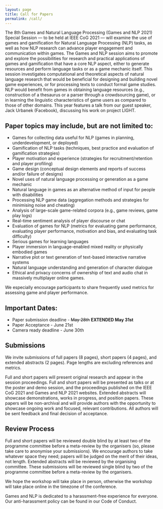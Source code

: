 ```yaml
---
layout: page
title: Call for Papers
permalink: /call/
---
```


The 8th Games and Natural Language Processing (Games and NLP 2021) Special
Session — to be held at IEEE CoG 2021 — will examine the use of games and
gamification for Natural Language Processing (NLP) tasks, as well as how NLP
research can advance player engagement and communication within games. The Games
and NLP session aims to promote and explore the possibilities for research and
practical applications of games and gamification that have a core NLP aspect,
either to generate resources and perform language tasks or as a game mechanic
itself. This session investigates computational and theoretical aspects of
natural language research that would be beneficial for designing and building
novel game experiences, or for processing texts to conduct formal game studies.
NLP would benefit from games in obtaining language resources (e.g., construction
of a thesaurus or a parser through a crowdsourcing game), or in learning the
linguistic characteristics of game users as compared to those of other domains.
This year features a talk from our guest speaker, Jack Urbanek (Facebook),
discussing his work on project LIGHT.

## Paper topics may include, but are not limited to:

- Games for collecting data useful for NLP (games in planning,
underdevelopment, or deployed)
- Gamification of NLP tasks (techniques, best practice and evaluation of
gamification strategies)
- Player motivation and experience (strategies for recruitment/retention
and player profiling)
- Game design (conceptual design elements and reports of success and/or
failure of designs)
- Novel uses of natural language processing or generation as a game
mechanic
- Natural language in games as an alternative method of input for people
with disabilities
- Processing NLP game data (aggregation methods and strategies for
minimising noise and cheating)
- Analysis of large-scale game-related corpora (e.g., game reviews, game
play logs)
- Real-time sentiment analysis of player discourse or chat
- Evaluation of games for NLP (metrics for evaluating game performance,
evaluating player performance, motivation and bias, and evaluating task
difficulty)
- Serious games for learning languages
- Player immersion in language-enabled mixed reality or physically embodied
games
- Narrative plot or text generation of text-based interactive narrative
systems
- Natural language understanding and generation of character dialogue
- Ethical and privacy concerns of ownership of text and audio chat in
massively multiplayer online games.

 We especially encourage participants to share frequently used metrics for
assessing game and player performance.
 
## Important Dates:
- Paper submission deadline - ~~May 28th~~ **EXTENDED May 31st**
- Paper Acceptance - June 21st
- Camera ready deadline - June 30th

## Submissions

 We invite submissions of full papers (8 pages), short papers (4 pages), and
extended abstracts (2 pages). Page lengths are excluding references and metrics.

 Full and short papers will present original research and appear in the session
proceedings. Full and short papers will be presented as talks or at the poster
and demo session, and the proceedings published on the IEEE CoG 2021 and Games
and NLP 2021 websites.
 Extended abstracts will showcase demonstrations, works in progress, and
position papers. These papers will be non-archival and will provide authors with
the opportunity to showcase ongoing work and focused, relevant contributions.
All authors will be sent feedback and final decision of acceptance. 
 
## Review Process

 Full and short papers will be reviewed double blind by at least two of the
programme committee before a meta-review by the organisers (so, please take care
to anonymise your submissions). We encourage authors to take whatever space they
need; papers will be judged on the merit of their ideas, not length.
 Extended abstracts will be reviewed by the organising committee. These
submissions will be reviewed single blind by two of the programme committee
before a meta-review by the organisers.

We hope the workshop will take place in person, otherwise the workshop will take
place online in the timezone of the conference.

 Games and NLP is dedicated to a harassment-free experience for everyone. Our
anti-harassment policy can be found in our Code of Conduct.

